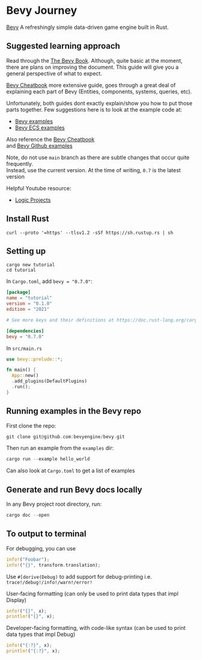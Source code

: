 # Bevy Journey

[Bevy](https://bevyengine.org/) A refreshingly simple data-driven game engine built in Rust.

## Suggested learning approach

Read through the [The Bevy Book](https://bevyengine.org/learn/book/introduction). Although, quite basic at the moment, there are plans on improving the document.
This guide will give you a general perspective of what to expect.

[Bevy Cheatbook](https://bevy-cheatbook.github.io) more extensive guide, goes through a great deal of explaining each part of Bevy (Entities, components, systems, queries, etc).

Unfortunately, both guides dont exactly explain/show you how to put those parts together. Few suggestions here is to look at the example code at:

- [Bevy examples](https://github.com/bevyengine/bevy/tree/v0.5.0/examples)
- [Bevy ECS examples](https://github.com/bevyengine/bevy/blob/v0.5.0/crates/bevy_ecs/examples)

Also reference the [Bevy Cheatbook](https://bevy-cheatbook.github.io/setup/getting-started.html)  
and [Bevy Github examples](https://github.com/bevyengine/bevy/tree/main/examples)

Note, do not use `main` branch as there are subtle changes that occur quite frequently.  
Instead, use the current version. At the time of writing, `0.7` is the latest version

Helpful Youtube resource:

- [Logic Projects](https://www.youtube.com/channel/UC7v3YEDa603x_84PgCPytzA/videos)

## Install Rust

```shell
curl --proto '=https' --tlsv1.2 -sSf https://sh.rustup.rs | sh
```

## Setting up

```shell
cargo new tutorial
cd tutorial
```

In `Cargo.toml`, add `bevy = "0.7.0"`:

```toml
[package]
name = "tutorial"
version = "0.1.0"
edition = "2021"

# See more keys and their definitions at https://doc.rust-lang.org/cargo/reference/manifest.html

[dependencies]
bevy = "0.7.0"
```

In `src/main.rs`

```rust
use bevy::prelude::*;

fn main() {
  App::new()
  .add_plugins(DefaultPlugins)
  .run();
}
```

## Running examples in the Bevy repo

First clone the repo:

```rust
git clone git@github.com:bevyengine/bevy.git
```

Then run an example from the `examples` dir:

```rust
cargo run --example hello_world
```

Can also look at `Cargo.toml` to get a list of examples

## Generate and run Bevy docs locally

In any Bevy project root directory, run:

```rust
cargo doc --open
```

## To output to terminal

For debugging, you can use

```rust
info!("Foobar");
info!("{}", transform.translation);
```

Use `#[derive(Debug)` to add support for debug-printing
i.e. `trace!/debug!/info!/warn!/error!`

User-facing formatting (can only be used to print data types that impl Display)

```rust
info!("{}", x);
println!("{}", x);
```

Developer-facing formatting, with code-like syntax (can be used to print data types that impl Debug)

```rust
info!("{:?}", x);
println!("{:?}", x);
```

